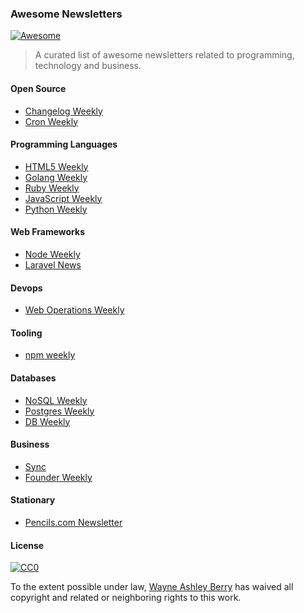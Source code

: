 ### Awesome Newsletters

[![Awesome](https://cdn.rawgit.com/sindresorhus/awesome/d7305f38d29fed78fa85652e3a63e154dd8e8829/media/badge.svg)](https://github.com/sindresorhus/awesome)

> A curated list of awesome newsletters related to programming, technology and business.

#### Open Source

- [Changelog Weekly](https://changelog.com/weekly/)
- [Cron Weekly](https://www.cronweekly.com/)

#### Programming Languages

- [HTML5 Weekly](http://html5weekly.com/)
- [Golang Weekly](http://golangweekly.com/)
- [Ruby Weekly](http://rubyweekly.com/)
- [JavaScript Weekly](http://javascriptweekly.com/)
- [Python Weekly](http://www.pythonweekly.com/)

#### Web Frameworks

- [Node Weekly](http://nodeweekly.com/)
- [Laravel News](https://laravel-news.com/newsletter/)

#### Devops

- [Web Operations Weekly](http://webopsweekly.com/)

#### Tooling

- [npm weekly](https://www.npmjs.com/npm-weekly)

#### Databases

- [NoSQL Weekly](http://www.nosqlweekly.com/)
- [Postgres Weekly](http://postgresweekly.com/)
- [DB Weekly](http://dbweekly.com/)

#### Business

- [Sync](http://tinyletter.com/sync/)
- [Founder Weekly](http://www.founderweekly.com/)

#### Stationary

- [Pencils.com Newsletter](http://pencils.com/newsletter-signup/)

#### License

[![CC0](http://i.creativecommons.org/p/zero/1.0/88x31.png)](http://creativecommons.org/publicdomain/zero/1.0/)

To the extent possible under law, [Wayne Ashley
Berry](http://wayneashleyberry.com) has waived all copyright and related or
neighboring rights to this work.
